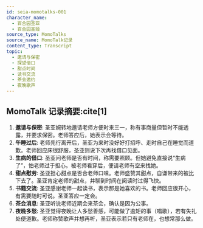 ```yaml
---
id: seia-momotalks-001
character_name:
  - 百合园圣亚
  - 百合园圣娅
source_type: MomoTalks
source_name: MomoTalk记录
content_type: Transcript
topic:
  - 邀请与保密
  - 探望借口
  - 甜点时间
  - 读书交流
  - 茶会邀约
  - 夜晚歌声
---
```

## MomoTalk 记录摘要:cite[1]

1.  **邀请与保密**: 圣亚婉转地邀请老师方便时来三一，称有事商量但暂时不能透露，并要求保密。老师答应后，她表示会等待。
2.  **午睡过后**: 老师先行离开后，圣亚为来时没好好打招呼、走时自己在睡觉而道歉。老师回应床很舒服，圣亚则说下次再找借口见面。
3.  **生病的借口**: 圣亚问老师是否有时间，称需要照顾。但她避免直接说“生病了”，怕老师过于担心。被老师看穿后，便请老师有空来找她。
4.  **甜点慰劳**: 圣亚担心甜点是否合老师口味。老师盛赞其甜点，自谦带来的被比下去了。圣亚肯定老师的甜点，并聊到时间在阅读时过得飞快。
5.  **书籍交流**: 圣亚感谢老师一起读书，表示那是她喜欢的书。老师回应很开心，有需要随时可说。圣亚答应一定会。
6.  **茶会消息**: 圣亚听说老师近期会来茶会，确认是因为公事。
7.  **夜晚多愁**: 圣亚觉得夜晚让人多愁善感，可能做了逾矩的事（唱歌），若有失礼处便道歉。老师称赞歌声并想再听，圣亚表示若只有老师在，也想常那么做。
